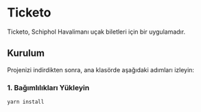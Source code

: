 # Ticketo

Ticketo, Schiphol Havalimanı uçak biletleri için bir uygulamadır.

## Kurulum

Projenizi indirdikten sonra, ana klasörde aşağıdaki adımları izleyin:

### 1. Bağımlılıkları Yükleyin

```bash
yarn install
